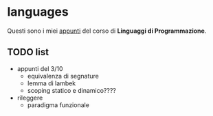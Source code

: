 # languages

Questi sono i miei [appunti](<https://raw.githubusercontent.com/ph-notes/languages/main/src/Linguaggi di Programmazione.pdf>) del corso di **Linguaggi di Programmazione**.

## TODO list

- appunti del 3/10
    - equivalenza di segnature
    - lemma di lambek
    - scoping statico e dinamico????
- rileggere
    - paradigma funzionale

